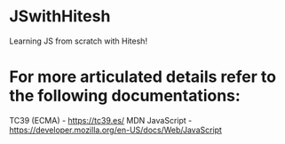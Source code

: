 # JSwithHitesh
Learning JS from scratch with Hitesh!

# For more articulated details refer to the following documentations:
TC39 (ECMA) - https://tc39.es/
MDN JavaScript - https://developer.mozilla.org/en-US/docs/Web/JavaScript